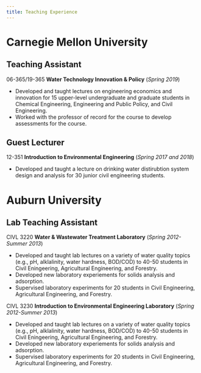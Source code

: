 ```yaml
---
title: Teaching Experience
---
```


# Carnegie Mellon University

## Teaching Assistant
06-365/19-365 **Water Technology Innovation & Policy** (*Spring 2019*)
- Developed and taught lectures on engineering economics and innovation for 15 upper-level undergraduate and graduate students in Chemical Engineering, Engineering and Public Policy, and Civil Engineering.
- Worked with the professor of record for the course to develop assessments for the course.

## Guest Lecturer
12-351 **Introduction to Environmental Engineering**  (*Spring 2017 and 2018*)
- Developed and taught a lecture on drinking water distirubtion system design and analysis for 30 junior civil engineering students.

# Auburn University

## Lab Teaching Assistant
CIVL 3220 **Water & Wastewater Treatment Laboratory** (*Spring 2012-Summer 2013*)
- Developed and taught lab lectures on a variety of water quality topics (e.g., pH, alklalinity, water hardness, BOD/COD) to 40-50 students in Civil Eningeering, Agricultural Engineering, and Forestry.
- Developed new laboratory experiements for solids analysis and adsorption.
- Supervised laboratory experiments for 20 students in Civil Engineering, Agricultural Engineering, and Forestry.

CIVL 3230 **Introduction to Environmental Engineering Laboratory** (*Spring 2012-Summer 2013*)
- Developed and taught lab lectures on a variety of water quality topics (e.g., pH, alklalinity, water hardness, BOD/COD) to 40-50 students in Civil Eningeering, Agricultural Engineering, and Forestry.
- Developed new laboratory experiements for solids analysis and adsorption.
- Supervised laboratory experiments for 20 students in Civil Engineering, Agricultural Engineering, and Forestry.
